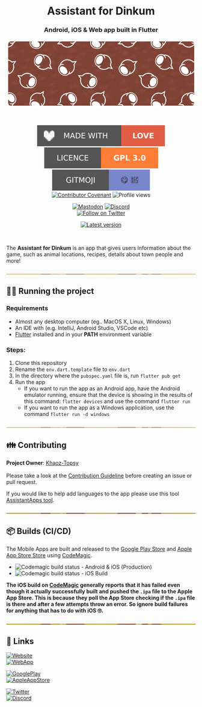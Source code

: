 <div align="center">
  
  # Assistant for Dinkum
  ### Android, iOS & Web app built in Flutter  
  ![header](https://github.com/AssistantDKM/.github/blob/main/img/header-rounded.png?raw=true)
  
  <br />
  
  ![madeWithLove](https://github.com/AssistantDKM/.github/blob/main/img/made-with-love.svg)
  [![licence](https://github.com/AssistantDKM/.github/blob/main/img/licence-badge.svg)](https://github.com/AssistantDKM/.github/blob/main/LICENCE.md)
  [![gitmoji](https://github.com/AssistantDKM/.github/blob/main/img/gitmoji.svg?raw=true)](https://gitmoji.dev)<br />
  [![Contributor Covenant](https://img.shields.io/badge/Contributor%20Covenant-2.1-4baaaa.svg)](https://github.com/AssistantDKM/.github/blob/main/CODE_OF_CONDUCT.md)
  ![Profile views](https://komarev.com/ghpvc/?username=AssistantDKM&color=green&style=for-the-badge)

  [![Mastodon](https://img.shields.io/mastodon/follow/109315859662532146?color=%2300ff00&domain=https%3A%2F%2Fnomanssky.social&style=for-the-badge&logo=mastodon)][mastodon]
  [![Discord](https://img.shields.io/discord/625007826913198080?style=for-the-badge&label=Chat%20on%20Discord&logo=discord)][discord]<br />
  [![Follow on Twitter](https://img.shields.io/twitter/follow/AssistantNMS?color=%231d9bf0&style=for-the-badge&logo=twitter)][assistantnmsTwitter]<br />
  
  [![Latest version](https://api.assistantapps.com/badge/version/e9fb4e7e-79d8-c5a2-79fa-e206b0681780.svg?platforms=0&platforms=1)](*)
  
  <br /> 
</div>


<!-- <div align="center">

  [![PlayStore](https://github.com/AssistantDKM/.github/blob/main/img/PlayStore.png?raw=true)][googlePlayStore]
  [![AppStore](https://github.com/AssistantDKM/.github/blob/main/img/AppStore.png?raw=true)][appleAppStore]
  [![PWA](https://github.com/AssistantDKM/.github/raw/main/img/webVersion2.png?raw=true)][webapp]
  
</div> -->
 

The **Assistant for Dinkum** is an app that gives users information about the game, such as animal locations, recipes, details about town people and more!

![divider](https://github.com/AssistantDKM/.github/blob/main/img/divider1.png)

## 🏃‍♂️ Running the project
  
### Requirements
- Almost any desktop computer (eg.. MacOS X, Linux, Windows)
- An IDE with (e.g. IntelliJ, Android Studio, VSCode etc)
- [Flutter][flutter] installed and in your **PATH** environment variable

### Steps:
1. Clone this repository
2. Rename the `env.dart.template` file to `env.dart`
3. In the directory where the `pubspec.yaml` file is, run `flutter pub get`
4. Run the app
   - If you want to run the app as an Android app, have the Android emulator running, ensure that the device is showing in the results of this command: `flutter devices` and use the command `flutter run`
   - If you want to run the app as a Windows application, use the command `flutter run -d windows`

![divider](https://github.com/AssistantDKM/.github/blob/main/img/divider1.png)

## 👪 Contributing
**Project Owner**: [Khaoz-Topsy][kurtGithub]<br /><br />
Please take a look at the [Contribution Guideline](https://github.com/AssistantDKM/.github/blob/main/CONTRIBUTING.md) before creating an issue or pull request.

If you would like to help add languages to the app please use this tool [AssistantApps tool][assistantAppsTools].

![divider](https://github.com/AssistantDKM/.github/blob/main/img/divider1.png)

## 📦 Builds (CI/CD)
The Mobile Apps are built and released to the [Google Play Store][googlePlayStore] and [Apple App Store Store][appleAppStore] using [CodeMagic][codeMagic].

- ![Codemagic build status](https://api.codemagic.io/apps/5d9da9057a0a9500105180bf/5ef3374ec0adbfe0fdee431d/status_badge.svg) - Android & iOS (Production)
- ![Codemagic build status](https://api.codemagic.io/apps/5d9da9057a0a9500105180bf/5d9dc56b7a0a95000a475d84/status_badge.svg) - iOS Build

__The iOS build on [CodeMagic][codeMagic] generally reports that it has failed even though it actually successfully built and pushed the `.ipa` file to the Apple App Store. This is because they poll the App Store checking if the `.ipa` file is there and after a few attempts throw an error. So ignore build failures for anything that has to do with iOS 🙄.__

![divider](https://github.com/AssistantDKM/.github/blob/main/img/divider1.png)

## 🔗 Links

[![Website](https://img.shields.io/badge/Website-assistantapps.com/dkm-blue?color=7986cc&style=for-the-badge)][website] <br />
[![WebApp](https://img.shields.io/badge/Web%20App-dinkum.assistantapps.com-blue?color=7986cc&style=for-the-badge)][webapp]

[![GooglePlay](https://img.shields.io/badge/Download-Google%20Play%20Store-blue?color=34A853&style=for-the-badge)][googlePlayStore] <br />
[![AppleAppStore](https://img.shields.io/badge/Download-Apple%20App%20Store-black?color=333333&style=for-the-badge)][appleAppStore]

[![Twitter](https://img.shields.io/badge/Twitter-@AssistantNMS-blue?color=1DA1F2&style=for-the-badge)][assistantnmsTwitter] <br />
[![Discord](https://img.shields.io/badge/Discord-AssistantApps-blue?color=5865F2&style=for-the-badge)][discord] <br />



<!-- Links used in the page -->

[kurtGithub]: https://github.com/Khaoz-Topsy?ref=Ass[[](https://github.com/AssistantDKM/.github/blob/main)](https://github.com/AssistantDKM/.github/blob/main)Github
[assistantAppsTools]: https://tools.assistantapps.com?ref=AssistantDKMGithub
[website]: https://assistantapps.com/dkm?ref=AssistantDKMGithub
[webapp]: https://dinkum.assistantapps.com?ref=AssistantDKMGithub
[assistantnmsTwitter]: https://twitter.com/AssistantNMS?ref=AssistantDKMGithub
[googlePlayStore]: https://play.google.com/store/apps/details?id=com.assistantapps.dinkum&ref=AssistantDKMGithub
[appleAppStore]: https://apps.apple.com/us/app/assistant-for-no-mans-sky/id1480287625?ref=AssistantDKMGithub
[windowsStore]: https://apps.microsoft.com/store/detail/assistant-for-no-mans-sky/9NQLF7XD0LF3?ref=AssistantDKMGithub
[discord]: https://assistantapps.com/discord?ref=AssistantDKMGithub
[mastodon]: https://nomanssky.social/@assistantnms?ref=AssistantDKMGithub
[nmscd]: https://github.com/NMSCD?ref=AssistantDKMGithub

<!-- Other -->
[mbincompiler]: https://github.com/monkeyman192/MBINCompiler
[flutter]: https://docs.flutter.dev/get-started/install
[androidStudio]: https://developer.android.com/studio
[codeMagic]: https://codemagic.io
